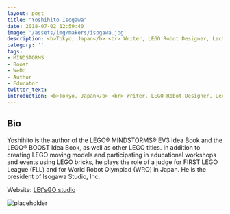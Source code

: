```yaml
---
layout: post
title: "Yoshihito Isogawa"
date: 2018-07-02 12:59:40
image: '/assets/img/makers/isogawa.jpg'
description: <b>Tokyo, Japan</b> <br> Writer, LEGO Robot Designer, Lecturer
category: ''
tags:
- MINDSTORMS
- Boost
- WeDo
- Author
- Educator
twitter_text:
introduction: <b>Tokyo, Japan</b> <br> Writer, LEGO Robot Designer, Lecturer
---
```




## Bio

Yoshihito is the author of the LEGO® MINDSTORMS® EV3 Idea Book and the LEGO® BOOST Idea Book, as well as other LEGO titles. In addition to creating LEGO moving models and participating in educational workshops and events using LEGO bricks, he plays the role of a judge for FIRST LEGO League (FLL) and for World Robot Olympiad (WRO) in Japan. He is the president of Isogawa Studio, Inc.


Website: [LEt'sGO studio](http://isogawastudio.co.jp/legostudio/index.html)


![placeholder](http://isogawastudio.co.jp/commonparts/2009ls_cookgear_l.jpg "LEt'sGO studio")
